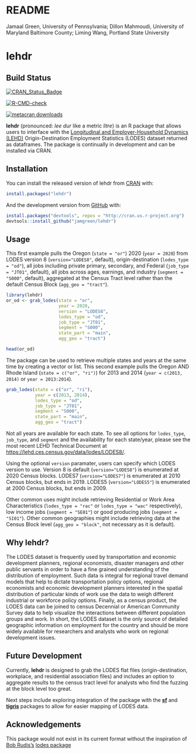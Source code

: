 README
================
Jamaal Green, University of Pennsylvania; Dillon Mahmoudi, University of
Maryland Baltimore County; Liming Wang, Portland State University

<!-- README.md is generated from README.Rmd. Please edit that file -->

# lehdr

## Build Status

<!-- badges: start -->

[![CRAN_Status_Badge](https://www.r-pkg.org/badges/version/lehdr)](https://cran.r-project.org/package=lehdr)

[![R-CMD-check](https://github.com/jamgreen/lehdr/workflows/R-CMD-check/badge.svg)](https://github.com/jamgreen/lehdr/actions)

[![metacran
downloads](https://cranlogs.r-pkg.org/badges/lehdr)](https://cran.r-project.org/package=lehdr)
<!-- commenting out travis
[![Build Status](https://travis-ci.org/jamgreen/lehdr.svg?branch=master)](https://travis-ci.org/jamgreen/lehdr)
--> <!-- badges: end -->

**lehdr** (pronounced: *lee dur* like a metric *litre*) is an R package
that allows users to interface with the [Longitudinal and
Employer-Household Dynamics (LEHD)](https://lehd.ces.census.gov/)
Origin-Destination Employment Statistics (LODES) dataset returned as
dataframes. The package is continually in development and can be
installed via CRAN.

## Installation

You can install the released version of lehdr from
[CRAN](https://CRAN.R-project.org) with:

``` r
install.packages("lehdr")
```

And the development version from [GitHub](https://github.com/) with:

``` r
install.packages("devtools", repos = "http://cran.us.r-project.org")
devtools::install_github("jamgreen/lehdr")
```

## Usage

This first example pulls the Oregon (`state = "or"`) 2020
(`year = 2020`) from LODES version 8 (`version="LODES8"`, default),
origin-destination (`lodes_type = "od"`), all jobs including private
primary, secondary, and Federal (`job_type = "JT01"`, default), all jobs
across ages, earnings, and industry (`segment = "S000"`, default),
aggregated at the Census Tract level rather than the default Census
Block (`agg_geo = "tract"`).

``` r
library(lehdr)
or_od <- grab_lodes(state = "or", 
                    year = 2020, 
                    version = "LODES8", 
                    lodes_type = "od", 
                    job_type = "JT01",
                    segment = "S000", 
                    state_part = "main", 
                    agg_geo = "tract")

head(or_od)
```

The package can be used to retrieve multiple states and years at the
same time by creating a vector or list. This second example pulls the
Oregon AND Rhode Island (`state = c("or", "ri")`) for 2013 and 2014
(`year = c(2013, 2014)` or `year = 2013:2014`).

``` r
grab_lodes(state = c("or", "ri"), 
           year = c(2013, 2014), 
           lodes_type = "od", 
           job_type = "JT01", 
           segment = "S000", 
           state_part = "main", 
           agg_geo = "tract")           
```

Not all years are available for each state. To see all options for
`lodes_type`, `job_type`, and `segment` and the availability for each
state/year, please see the most recent LEHD Technical Document at
<https://lehd.ces.census.gov/data/lodes/LODES8/>.

Using the optional `version` paramater, users can specify which LODES
version to use. Version 8 is default (`version="LODES8"`) is enumerated
at 2020 Census blocks. LODES7 (`version="LODES7"`) is enumerated at 2010
Census blocks, but ends in 2019. LODES5 (`version="LODES5"`) is
enumerated at 2000 Census blocks, but ends in 2009.

Other common uses might include retrieving Residential or Work Area
Characteristics (`lodes_type = "rac"` or `lodes_type = "wac"`
respectively), low income jobs (`segment = "SE01"`) or good producing
jobs (`segment = "SI01"`). Other common geographies might include
retrieving data at the Census Block level (`agg_geo = "block"`, not
necessary as it is default).

## Why lehdr?

The LODES dataset is frequently used by transportation and economic
development planners, regional economists, disaster managers and other
public servants in order to have a fine grained understanding of the
distribution of employment. Such data is integral for regional travel
demand models that help to dictate transportation policy options,
regional economists and economic development planners interested in the
spatial distribution of particular kinds of work use the data to weigh
different industrial or workforce policy options. Finally, as a census
product, the LODES data can be joined to census Decennial or American
Community Survey data to help visualize the interactions between
different population groups and work. In short, the LODES dataset is the
only source of detailed geographic information on employment for the
country and should be more widely available for researchers and analysts
who work on regional development issues.

## Future Development

Currently, **lehdr** is designed to grab the LODES flat files
(origin-destination, workplace, and residential association files) and
includes an option to aggregate results to the census tract level for
analysts who find the fuzzing at the block level too great.

Next steps include exploring integration of the package with the
[**sf**](https://CRAN.R-project.org/package=sf) and
[**tigris**](https://CRAN.R-project.org/package=tigris) packages to
allow for easier mapping of LODES data.

## Acknowledgements

This package would not exist in its current format without the
inspiration of [Bob Rudis’s](https://rud.is/b/) [lodes
package](https://github.com/hrbrmstr/lodes)
